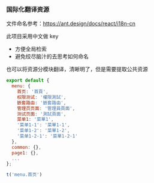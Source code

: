### 国际化翻译资源

文件命名参考：https://ant.design/docs/react/i18n-cn

此项目采用中文做 key

- 方便全局检索
- 避免绞尽脑汁的去思考如何命名

也可以将资源分模块翻译，清晰明了，但是需要提取公共资源

```js
export default {
  menu: {
    首页: '首頁',
    权限测试: '權限測試',
    嵌套路由: '嵌套路由',
    管理员页面: '管理員頁面',
    测试页面: '測試頁面',
    菜单1: '菜單1',
    '菜单1-1': '菜單1-1',
    '菜单1-2': '菜單1-2',
    '菜单1-2-1': '菜單1-2-1'
  },
  common: {},
  page1: {},
  ...
};

t('menu.首页')
```
